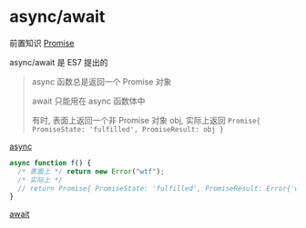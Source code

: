 # async/await

前置知识 [Promise](../promise/README.md)

async/await 是 ES7 提出的

> async 函数总是返回一个 Promise 对象
>
> await 只能用在 async 函数体中
>
> 有时, 表面上返回一个非 Promise 对象 obj, 实际上返回 `Promise{ PromiseState: 'fulfilled', PromiseResult: obj }`

[async](./async.js)

```js
async function f() {
  /* 表面上 */ return new Error("wtf");
  /* 实际上 */
  // return Promise{ PromiseState: 'fulfilled', PromiseResult: Error{'wtf'} }
}
```

[await](./await.js)
